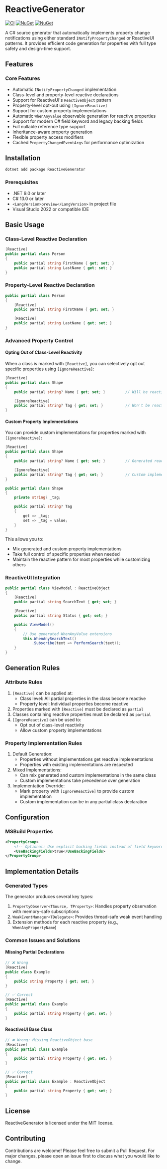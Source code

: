 # ReactiveGenerator

[![CI](https://github.com/wieslawsoltes/ReactiveGenerator/actions/workflows/build.yml/badge.svg)](https://github.com/wieslawsoltes/ReactiveGenerator/actions/workflows/build.yml)
[![NuGet](https://img.shields.io/nuget/v/ReactiveGenerator.svg)](https://www.nuget.org/packages/ReactiveGenerator)
[![NuGet](https://img.shields.io/nuget/dt/ReactiveGenerator.svg)](https://www.nuget.org/packages/ReactiveGenerator)

A C# source generator that automatically implements property change notifications using either standard `INotifyPropertyChanged` or ReactiveUI patterns. It provides efficient code generation for properties with full type safety and design-time support.

## Features

### Core Features
- Automatic `INotifyPropertyChanged` implementation
- Class-level and property-level reactive declarations
- Support for ReactiveUI's `ReactiveObject` pattern
- Property-level opt-out using `[IgnoreReactive]`
- Support for custom property implementations
- Automatic `WhenAnyValue` observable generation for reactive properties
- Support for modern C# field keyword and legacy backing fields
- Full nullable reference type support
- Inheritance-aware property generation
- Flexible property access modifiers
- Cached `PropertyChangedEventArgs` for performance optimization

## Installation

```bash
dotnet add package ReactiveGenerator
```

### Prerequisites
- .NET 9.0 or later
- C# 13.0 or later
- `<LangVersion>preview</LangVersion>` in project file
- Visual Studio 2022 or compatible IDE

## Basic Usage

### Class-Level Reactive Declaration

```csharp
[Reactive]
public partial class Person
{
    public partial string FirstName { get; set; }
    public partial string LastName { get; set; }
}
```

### Property-Level Reactive Declaration

```csharp
public partial class Person
{
    [Reactive]
    public partial string FirstName { get; set; }

    [Reactive]
    public partial string LastName { get; set; }
}
```

### Advanced Property Control

#### Opting Out of Class-Level Reactivity

When a class is marked with `[Reactive]`, you can selectively opt out specific properties using `[IgnoreReactive]`:

```csharp
[Reactive]
public partial class Shape
{
    public partial string? Name { get; set; }         // Will be reactive

    [IgnoreReactive]
    public partial string? Tag { get; set; }          // Won't be reactive
}
```

#### Custom Property Implementations

You can provide custom implementations for properties marked with `[IgnoreReactive]`:

```csharp
[Reactive]
public partial class Shape
{
    public partial string? Name { get; set; }         // Generated reactive implementation

    [IgnoreReactive]
    public partial string? Tag { get; set; }          // Custom implementation below
}

public partial class Shape
{
    private string? _tag;

    public partial string? Tag
    {
        get => _tag; 
        set => _tag = value;
    }
}
```

This allows you to:
- Mix generated and custom property implementations
- Take full control of specific properties when needed
- Maintain the reactive pattern for most properties while customizing others

### ReactiveUI Integration

```csharp
public partial class ViewModel : ReactiveObject
{
    [Reactive]
    public partial string SearchText { get; set; }

    [Reactive]
    public partial string Status { get; set; }

    public ViewModel()
    {
        // Use generated WhenAnyValue extensions
        this.WhenAnySearchText()
            .Subscribe(text => PerformSearch(text));
    }
}
```

## Generation Rules

### Attribute Rules
1. `[Reactive]` can be applied at:
    - Class level: All partial properties in the class become reactive
    - Property level: Individual properties become reactive
2. Properties marked with `[Reactive]` must be declared as `partial`
3. Classes containing reactive properties must be declared as `partial`
4. `[IgnoreReactive]` can be used to:
    - Opt out of class-level reactivity
    - Allow custom property implementations

### Property Implementation Rules
1. Default Generation:
    - Properties without implementations get reactive implementations
    - Properties with existing implementations are respected
2. Mixed Implementations:
    - Can mix generated and custom implementations in the same class
    - Custom implementations take precedence over generation
3. Implementation Override:
    - Mark property with `[IgnoreReactive]` to provide custom implementation
    - Custom implementation can be in any partial class declaration

## Configuration

### MSBuild Properties

```xml
<PropertyGroup>
    <!-- Optional: Use explicit backing fields instead of field keyword -->
    <UseBackingFields>true</UseBackingFields>
</PropertyGroup>
```

## Implementation Details

### Generated Types

The generator produces several key types:

1. `PropertyObserver<TSource, TProperty>`: Handles property observation with memory-safe subscriptions
2. `WeakEventManager<TDelegate>`: Provides thread-safe weak event handling
3. Extension methods for each reactive property (e.g., `WhenAnyPropertyName`)

### Common Issues and Solutions

#### Missing Partial Declarations
```csharp
// ❌ Wrong
[Reactive]
public class Example
{
    public string Property { get; set; }
}

// ✅ Correct
[Reactive]
public partial class Example
{
    public partial string Property { get; set; }
}
```

#### ReactiveUI Base Class
```csharp
// ❌ Wrong: Missing ReactiveObject base
[Reactive]
public partial class Example
{
    public partial string Property { get; set; }
}

// ✅ Correct
[Reactive]
public partial class Example : ReactiveObject
{
    public partial string Property { get; set; }
}
```

## License

ReactiveGenerator is licensed under the MIT license.

## Contributing

Contributions are welcome! Please feel free to submit a Pull Request. For major changes, please open an issue first to discuss what you would like to change.
